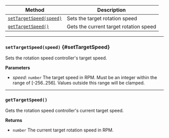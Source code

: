 | Method                                     | Description                            |
| ------------------------------------------ | -------------------------------------- |
| [`setTargetSpeed(speed)`](#setTargetSpeed) | Sets the target rotation speed         |
| [`getTargetSpeed()`](#getTargetSpeed)      | Gets the current target rotation speed |

---

### `setTargetSpeed(speed)` {#setTargetSpeed}

Sets the rotation speed controller's target speed.

**Parameters**

- _speed:_ `number` The target speed in RPM. Must be an integer within the range of [-256..256]. Values outside this
  range will be clamped.

---

### `getTargetSpeed()`

Gets the rotation speed controller's current target speed.

**Returns**

- `number` The current target rotation speed in RPM.
